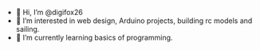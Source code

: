 - 👋 Hi, I’m @digifox26
- 👀 I’m interested in web design, Arduino projects, building rc models and sailing.
- 🌱 I’m currently learning basics of programming.

<!---
digifox26/digifox26 is a ✨ special ✨ repository because its `README.md` (this file) appears on your GitHub profile.
You can click the Preview link to take a look at your changes.
--->
